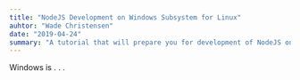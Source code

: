 ```yaml
---
title: "NodeJS Development on Windows Subsystem for Linux"
auhtor: "Wade Christensen"
date: "2019-04-24"
summary: "A tutorial that will prepare you for development of NodeJS on a Windows Subsystem for Linux enivornment. The setup is relatively simple, but there are a few things to be aware of before starting."
---
```


Windows is . . .
